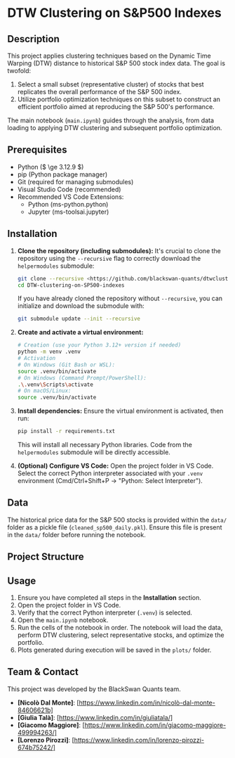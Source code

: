 # DTW Clustering on S&P500 Indexes

## Description

This project applies clustering techniques based on the Dynamic Time Warping (DTW) distance to historical S&P 500 stock index data.
The goal is twofold:
1.  Select a small subset (representative cluster) of stocks that best replicates the overall performance of the S&P 500 index.
2.  Utilize portfolio optimization techniques on this subset to construct an efficient portfolio aimed at reproducing the S&P 500's performance.

The main notebook (`main.ipynb`) guides through the analysis, from data loading to applying DTW clustering and subsequent portfolio optimization.

## Prerequisites

* Python ($ \ge 3.12.9 $)
* pip (Python package manager)
* Git (required for managing submodules)
* Visual Studio Code (recommended)
* Recommended VS Code Extensions:
    * Python (ms-python.python)
    * Jupyter (ms-toolsai.jupyter)

## Installation

1.  **Clone the repository (including submodules):**
    It's crucial to clone the repository using the `--recursive` flag to correctly download the `helpermodules` submodule:
    ```bash
    git clone --recursive <https://github.com/blackswan-quants/dtwclustering_sp500>
    cd DTW-clustering-on-SP500-indexes 
    ```
    If you have already cloned the repository without `--recursive`, you can initialize and download the submodule with:
    ```bash
    git submodule update --init --recursive
    ```

2.  **Create and activate a virtual environment:**
    ```bash
    # Creation (use your Python 3.12+ version if needed)
    python -m venv .venv 
    # Activation
    # On Windows (Git Bash or WSL):
    source .venv/bin/activate 
    # On Windows (Command Prompt/PowerShell):
    .\.venv\Scripts\activate 
    # On macOS/Linux:
    source .venv/bin/activate 
    ```

3.  **Install dependencies:**
    Ensure the virtual environment is activated, then run:
    ```bash
    pip install -r requirements.txt
    ```
    This will install all necessary Python libraries. Code from the `helpermodules` submodule will be directly accessible.

4.  **(Optional) Configure VS Code:**
    Open the project folder in VS Code. Select the correct Python interpreter associated with your `.venv` environment (Cmd/Ctrl+Shift+P -> "Python: Select Interpreter").

## Data

The historical price data for the S&P 500 stocks is provided within the `data/` folder as a pickle file (`cleaned_sp500_daily.pkl`). Ensure this file is present in the `data/` folder before running the notebook.

## Project Structure
## Usage

1.  Ensure you have completed all steps in the **Installation** section.
2.  Open the project folder in VS Code.
3.  Verify that the correct Python interpreter (`.venv`) is selected.
4.  Open the `main.ipynb` notebook.
5.  Run the cells of the notebook in order. The notebook will load the data, perform DTW clustering, select representative stocks, and optimize the portfolio.
6.  Plots generated during execution will be saved in the `plots/` folder.

## Team & Contact

This project was developed by the BlackSwan Quants team.

* **[Nicolò Dal Monte]**: [https://www.linkedin.com/in/nicolò-dal-monte-84606621b]
* **[Giulia Talà]**: [https://www.linkedin.com/in/giuliatala/]
* **[Giacomo Maggiore]**: [https://www.linkedin.com/in/giacomo-maggiore-499994263/]
* **[Lorenzo Pirozzi]**: [https://www.linkedin.com/in/lorenzo-pirozzi-674b75242/]
